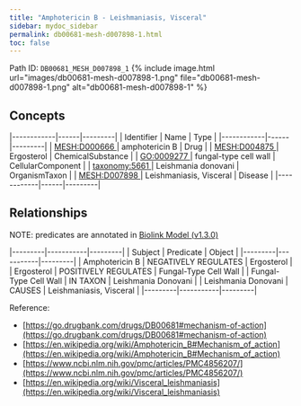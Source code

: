 ```yaml
---
title: "Amphotericin B - Leishmaniasis, Visceral"
sidebar: mydoc_sidebar
permalink: db00681-mesh-d007898-1.html
toc: false 
---
```



Path ID: `DB00681_MESH_D007898_1`
{% include image.html url="images/db00681-mesh-d007898-1.png" file="db00681-mesh-d007898-1.png" alt="db00681-mesh-d007898-1" %}

## Concepts

|------------|------|---------|
| Identifier | Name | Type    |
|------------|------|---------|
| <a href="https://identifiers.org/MESH:D000666">MESH:D000666 </a> | amphotericin B | Drug |
| <a href="https://identifiers.org/MESH:D004875">MESH:D004875 </a> | Ergosterol | ChemicalSubstance |
| <a href="https://identifiers.org/GO:0009277">GO:0009277 </a> | fungal-type cell wall | CellularComponent |
| <a href="https://identifiers.org/taxonomy:5661">taxonomy:5661 </a> | Leishmania donovani | OrganismTaxon |
| <a href="https://identifiers.org/MESH:D007898">MESH:D007898 </a> | Leishmaniasis, Visceral | Disease |
|------------|------|---------|

## Relationships


NOTE: predicates are annotated in <a href="https://github.com/biolink/biolink-model/releases/tag/v1.3.0">Biolink Model (v1.3.0)</a>

|---------|-----------|---------|
| Subject | Predicate | Object  |
|---------|-----------|---------|
| Amphotericin B | NEGATIVELY REGULATES | Ergosterol |
| Ergosterol | POSITIVELY REGULATES | Fungal-Type Cell Wall |
| Fungal-Type Cell Wall | IN TAXON | Leishmania Donovani |
| Leishmania Donovani | CAUSES | Leishmaniasis, Visceral |
|---------|-----------|---------|

Reference: 
  - [https://go.drugbank.com/drugs/DB00681#mechanism-of-action](https://go.drugbank.com/drugs/DB00681#mechanism-of-action)
  - [https://en.wikipedia.org/wiki/Amphotericin_B#Mechanism_of_action](https://en.wikipedia.org/wiki/Amphotericin_B#Mechanism_of_action)
  - [https://www.ncbi.nlm.nih.gov/pmc/articles/PMC4856207/](https://www.ncbi.nlm.nih.gov/pmc/articles/PMC4856207/)
  - [https://en.wikipedia.org/wiki/Visceral_leishmaniasis](https://en.wikipedia.org/wiki/Visceral_leishmaniasis)
